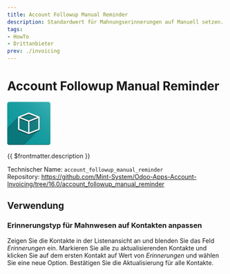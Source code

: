 ```yaml
---
title: Account Followup Manual Reminder
description: Standardwert für Mahnungserinnerungen auf Manuell setzen.
tags:
- HowTo
- Drittanbieter
prev: ./invoicing
---
```

# Account Followup Manual Reminder

![icon_oms_box](attachments/icon_oms_box.png)

{{ $frontmatter.description }}

Technischer Name: `account_followup_manual_reminder`\
Repository: <https://github.com/Mint-System/Odoo-Apps-Account-Invoicing/tree/16.0/account_followup_manual_reminder>

## Verwendung

### Erinnerungstyp für Mahnwesen auf Kontakten anpassen

Zeigen Sie die Kontakte in der Listenansicht an und blenden Sie das Feld *Erinnerungen* ein. Markieren Sie alle zu aktualisierenden Kontakte und klicken Sie auf dem ersten Kontakt auf Wert von *Erinnerungen* und wählen Sie eine neue Option. Bestätigen Sie die Aktualisierung für alle Kontakte.